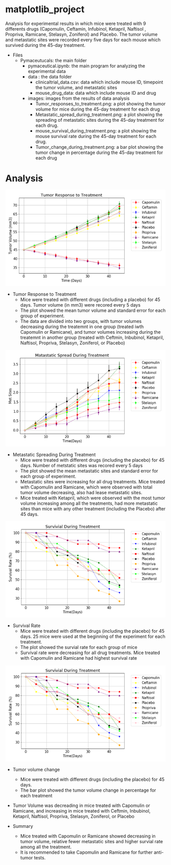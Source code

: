 # matplotlib_project
Analysis for experimental results in which mice were treated with 9 differents drugs (Capomulin, Ceftamin, Infubinol, Ketapril, Naftisol , Propriva, Ramicane, Stelasyn, Zoniferol) and Placebo. The tumor volume and metastatic sites were recorded every five days for each mouse which survived during the 45-day treatment.

* Files
  * Pymaceutucals: the main folder
     * pymaceutical.ipynb: the main program for analyzing the experimental data
     * data : the data folder
        * clinicaltrial_data.csv: data which include mouse ID, timepoint the tumor volume, and metastatic sites 
        * mouse_drug_data: data which include mouse ID and drug
     * images: images from the results of data analysis
        * Tumor_responses_to_treatment.png: a plot showing the tumor volume for mice during the 45-day treatment for each drug
        * Metastatic_spread_during_treatment.png: a plot showing the spreading of metastatic sites during the 45-day treatment for each drug.
        * mouse_survival_during_treatment.png: a plot showing the mouse survival rate during the 45-day treatment for each drug.
        * Tumor_change_during_treatment.png: a bar plot showing the tumor change in percentage during the 45-day treatment for each drug

# Analysis

![](Pymaceuticals/images/Tumor_responses_to_treatment.png)

* Tumor Response to Treatment
  * Mice were treated with different drugs (including a placebo) for 45 days. Tumor volume (in mm3) were recored every 5 days
  * The plot showed the mean tumor volume and standard error for each group of experiment.
  * The data are divided into two groups, with tumor volumes decreasing during the treatemnt in one group (treated iwth Capomulin or Ramicane), and tumor volumes increasing during the treatemnt in another group (treated with Ceftmin, Inbubinol, Ketapril, Naftisol, Propriva, Stelasyn, Zoniferol, or Placebo)


![](Pymaceuticals/images/Matastatic_spread_during_treatment.png)

* Metastatic Spreading During Treatment
  * Mice were treated with different drugs (including the placebo) for 45 days. Number of metstatic sites was recored every 5 days
  * The plot showed the mean metastatic sites and standard error for each group of experiment.
  * Metastatic sites were increasing for all drug treatments. Mice treated with Capomulin and Ramicane, which were observed with total tumor volume decreasing, also had lease metastatic sites.
  * Mice treated with Ketapril, which were observed with the most tumor volume increasing among all the treatments, had more metastatic sites than mice with any other treatment (including the Placebo) after 45 days.

![](Pymaceuticals/images/mouse_survival_during_treatment.png)  

* Survival Rate
  * Mice were treated with different drugs (including the placebo) for 45 days. 25 mice were used at the beginning of the experiment for each treatment. 
  * The plot showed the survial rate for each group of mice
  * Survival rate were decreasing for all drug treatments. Mice treated with Capomulin and Ramicane had highest survival rate

![](Pymaceuticals/images/mouse_survival_during_treatment.png) 

* Tumor volume change 
  * Mice were treated with different drugs (including the placebo) for 45 days. 
  * The bar plot showed the tumor volume change in percentage for each treatment
 * Tumor Volume was decreading in mice treated with Capomulin or Ramicane, and increasing in mice treated with Ceftmin, Inbubinol, Ketapril, Naftisol, Propriva, Stelasyn, Zoniferol, or Placebo 

* Summary
  * Mice treated with Capomulin or Ramicane showed decreasing in tumor volume, relative fewer metastatic sites and higher survial rate among all the treatment. 
  * It is recommended to take Capomulin and Ramicane for further anti-tumor tests. 

